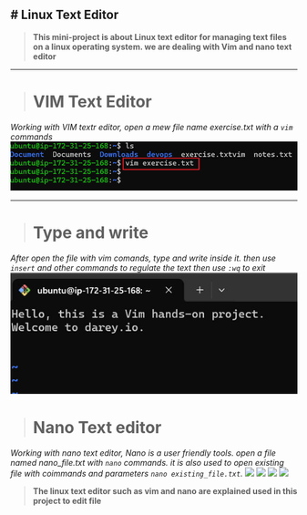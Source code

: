 **# Linux Text Editor**
---

>**This mini-project is about Linux text editor for managing text files on a linux operating system. we are dealing with Vim and nano text editor**

----
># **VIM Text Editor**

_Working with VIM textr editor, open a mew file name exercise.txt with a `vim` commands_
![vim image](https://raw.githubusercontent.com/Sola-Royal/Devops_projects/refs/heads/main/Linux_Text_Editor/Image/1.0%20vim.jpg)

-----
># **Type and write**

_After open the file with vim comands, type and write inside it. then use `insert` and other commands to regulate the text then use `:wq` to exit_
![vim image](https://raw.githubusercontent.com/Sola-Royal/Devops_projects/refs/heads/main/Linux_Text_Editor/Image/1.%20vim.jpg)


># **Nano Text editor**

_Working with nano text editor, Nano is a user friendly tools. open a file named nano_file.txt with `nano` commands. it is also used to open existing file with coimmands and parameters `nano existing_file.txt`._
![]([./image/nano.jpg](https://raw.githubusercontent.com/Sola-Royal/Devops_projects/refs/heads/main/Linux_Text_Editor/Image/nano.jpg))
![]([./image/2.%20nano.jpg](https://raw.githubusercontent.com/Sola-Royal/Devops_projects/refs/heads/main/Linux_Text_Editor/Image/2.%20nano.jpg))
![]([./image/3.%20nano.jpg](https://raw.githubusercontent.com/Sola-Royal/Devops_projects/refs/heads/main/Linux_Text_Editor/Image/3.%20nano.jpg))
![]([./image/4.%20ex.jpg](https://raw.githubusercontent.com/Sola-Royal/Devops_projects/refs/heads/main/Linux_Text_Editor/Image/4.%20ex.jpg))


>**The linux text editor such as vim and nano are explained used in this project to edit file**